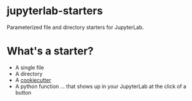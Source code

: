# jupyterlab-starters

Parameterized file and directory starters for JupyterLab.

# What's a starter?
- A single file
- A directory
- A [cookiecutter][]
- A python function
... that shows up in your JupyterLab at the click of a button

[cookiecutter]: https://github.com/cookiecutter/cookiecutter
